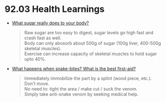 # 92.03 Health Learnings

* [What sugar really does to your body?](https://www.youtube.com/watch?v=4tlCDcqZYgk)
  > Raw sugar are too easy to digest, sugar levels go high fast and crash fast as well.<br>
  > Body can only abosorb about 500g of sugar (100g liver, 400-500g skeletal muscles).<br>
  > Exercise can increase capacity of skeletal muscles to hold sugar upto 40%.

* [What happens when snake-bites? What is the best first-aid?](https://www.youtube.com/watch?v=eDsfoxje3R8)
  > Immediately immobilize the part by a splint (wood piece, etc.). Don't move.<br>
  > No need to: tight the area / make cut / suck the venom.<br>
  > Simply take anti-snake venom by seeking medical help.
